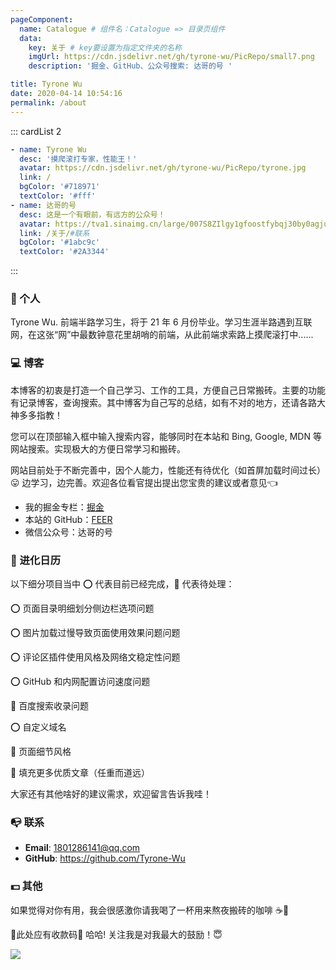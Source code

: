 ```yaml
---
pageComponent:
  name: Catalogue # 组件名：Catalogue => 目录页组件
  data:
    key: 关于 # key要设置为指定文件夹的名称
    imgUrl: https://cdn.jsdelivr.net/gh/tyrone-wu/PicRepo/small7.png
    description: '掘金、GitHub、公众号搜索: 达哥的号 '

title: Tyrone Wu
date: 2020-04-14 10:54:16
permalink: /about
---
```


::: cardList 2

```yaml
- name: Tyrone Wu
  desc: '摸爬滚打专家，性能王！'
  avatar: https://cdn.jsdelivr.net/gh/tyrone-wu/PicRepo/tyrone.jpg
  link: /
  bgColor: '#718971'
  textColor: '#fff'
- name: 达哥的号
  desc: 这是一个有眼前，有远方的公众号！
  avatar: https://tva1.sinaimg.cn/large/007S8ZIlgy1gfoostfybqj30by0agju2.jpg
  link: /关于/#联系
  bgColor: '#1abc9c'
  textColor: '#2A3344'
```

:::

### :boy: 个人

Tyrone Wu. 前端半路学习生，将于 21 年 6 月份毕业。学习生涯半路遇到互联网，在这张“网”中最数钟意花里胡哨的前端，从此前端求索路上摸爬滚打中......

### :computer: 博客

本博客的初衷是打造一个自己学习、工作的工具，方便自己日常搬砖。主要的功能有记录博客，查询搜索。其中博客为自己写的总结，如有不对的地方，还请各路大神多多指教！

您可以在顶部输入框中输入搜索内容，能够同时在本站和 Bing, Google, MDN 等网站搜索。实现极大的方便日常学习和搬砖。

网站目前处于不断完善中，因个人能力，性能还有待优化（如首屏加载时间过长） :stuck_out_tongue: 边学习，边完善。欢迎各位看官提出提出您宝贵的建议或者意见:point_left:

- 我的掘金专栏：[掘金](https://juejin.im/user/5e394dcc518825492a71f079/posts)
- 本站的 GitHub：[FEER](https://github.com/Tyrone-Wu/FEER)
- 微信公众号：达哥的号

### :date: 进化日历

以下细分项目当中 :o: 代表目前已经完成，:pushpin: 代表待处理：

:o: 页面目录明细划分侧边栏选项问题

:o: 图片加载过慢导致页面使用效果问题问题

:o: 评论区插件使用风格及网络文稳定性问题

:o: GitHub 和内网配置访问速度问题

:pushpin: 百度搜索收录问题

:o: 自定义域名

:pushpin: 页面细节风格

:pushpin: 填充更多优质文章（任重而道远）

大家还有其他啥好的建议需求，欢迎留言告诉我哇！

### :mailbox_with_no_mail: 联系

- **Email**: <a href="mailto:1801286141@qq.com">1801286141@qq.com</a>
- **GitHub**: [<https://github.com/Tyrone-Wu>](https://github.com/Tyrone-Wu)

### :dollar: 其他

如果觉得对你有用，我会很感激你请我喝了一杯用来熬夜搬砖的咖啡 ☕️:dog:

:pushpin:此处应有收款码:eyes: 哈哈! 关注我是对我最大的鼓励！:innocent:

![](https://cdn.jsdelivr.net/gh/tyrone-wu/PicRepo/white.png)

